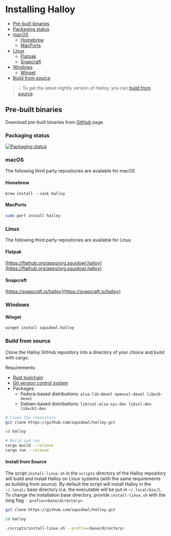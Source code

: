 # Installing Halloy

- [Pre-built binaries](#pre-built-binaries)
- [Packaging status](#packaging-status)
- [macOS](#macos)
    - [Homebrew](#homebrew)
    - [MacPorts](#macports)
- [Linux](#linux)
    - [Flatpak](#flatpak)
    - [Snapcraft](#snapcraft)
- [Windows](#windows)
    - [Winget](#winget)
- [Build from source](#build-from-source)

> 💡 To get the latest nightly version of Halloy, you can [build from source](#build-from-source).

## Pre-built binaries

Download pre-built binaries from [GitHub](https://github.com/squidowl/halloy/releases) page.

### Packaging status

<a href="https://repology.org/project/halloy/versions">
    <img src="https://repology.org/badge/vertical-allrepos/halloy.svg" alt="Packaging status">
</a>

### macOS

The following third party repositories are available for macOS

#### Homebrew

```
brew install --cask halloy 
```

#### MacPorts

```sh
sudo port install halloy
```

### Linux

The following third party repositories are available for Linux

#### Flatpak

[https://flathub.org/apps/org.squidowl.halloy](https://flathub.org/apps/org.squidowl.halloy)

#### Snapcraft

[https://snapcraft.io/halloy](https://snapcraft.io/halloy)

### Windows

#### Winget

```sh
winget install squidowl.halloy
```

### Build from source

Clone the Halloy GitHub repository into a directory of your choice and build with cargo.

Requirements:

* [Rust toolchain](https://www.rust-lang.org/tools/install)
* [Git version control system](https://git-scm.com/)
* Packages:
  - Fedora-based distributions: `alsa-lib-devel openssl-devel libxcb-devel`
  - Debian-based distributions: `librust-alsa-sys-dev libssl-dev libxcb1-dev`

```sh
# Clone the repository
git clone https://github.com/squidowl/halloy.git

cd halloy

# Build and run
cargo build --release
cargo run --release
```

#### Install from Source

The script `install-linux.sh` in the `scripts` directory of the Halloy repository will build and install Halloy on Linux systems (with the same requirements as building from source).  By default the script will install Halloy in the `~/.local/` base directory (i.e. the executable will be put in `~/.local/bin/`).  To change the installation base directory, provide `install-linux.sh` with the long flag <nobr>`--prefix=<base/directory>`</nobr>.

```sh
git clone https://github.com/squidowl/halloy.git

cd halloy

./scripts/install-linux.sh --prefix=<base/directory>
```
